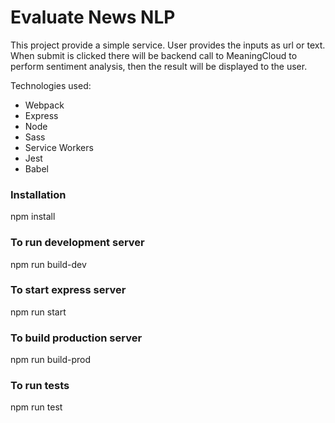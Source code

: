 # Evaluate News NLP

This project provide a simple service. User provides the inputs as url or text. When submit is clicked there will be backend call to MeaningCloud to perform sentiment analysis, then the result will be displayed to the user.

Technologies used:
- Webpack 
- Express
- Node
- Sass
- Service Workers
- Jest
- Babel

### Installation
npm install

### To run development server
npm run build-dev

### To start express server
npm run start

### To build production server
npm run build-prod

### To run tests
npm run test